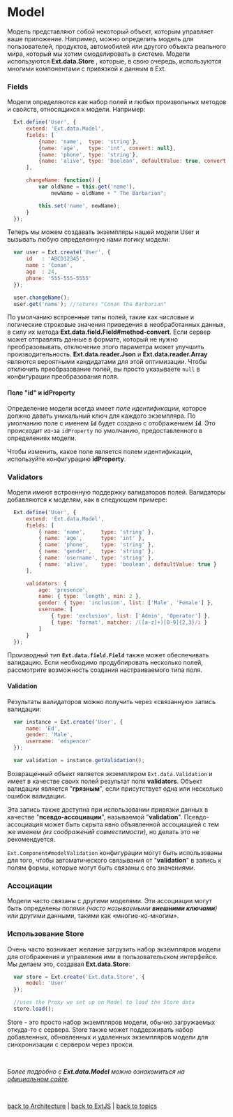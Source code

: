 # Model

  Модель представляют собой некоторый объект, которым управляет ваше приложение. Например, можно определить модель для пользователей, продуктов, автомобилей или другого объекта реального мира, который мы хотим смоделировать в системе. Модели используются **Ext.data.Store** , которые, в свою очередь, используются многими компонентами с привязкой к данным в Ext.


### Fields

  Модели определяются как набор полей и любых произвольных методов и свойств, относящихся к модели. Например:
```JavaScript
  Ext.define('User', {
      extend: 'Ext.data.Model',
      fields: [
          {name: 'name',  type: 'string'},
          {name: 'age',   type: 'int', convert: null},
          {name: 'phone', type: 'string'},
          {name: 'alive', type: 'boolean', defaultValue: true, convert: null}
      ],

      changeName: function() {
          var oldName = this.get('name'),
              newName = oldName + " The Barbarian";

          this.set('name', newName);
      }
  });
```

  Теперь мы можем создавать экземпляры нашей модели User и вызывать любую определенную нами логику модели:
```JavaScript
  var user = Ext.create('User', {
      id   : 'ABCD12345',
      name : 'Conan',
      age  : 24,
      phone: '555-555-5555'
  });

  user.changeName();
  user.get('name'); //returns "Conan The Barbarian"
```

  По умолчанию встроенные типы полей, такие как числовые и логические строковые значения приведения в необработанных данных, в силу их метода **Ext.data.field.Field#method-convert**. Если сервер может отправлять данные в формате, который не нужно преобразовывать, отключение этого параметра может улучшить производительность. **Ext.data.reader.Json** и **Ext.data.reader.Array** являются вероятными кандидатами для этой оптимизации. Чтобы отключить преобразование полей, вы просто указываете `null` в конфигурации преобразования поля.

#### Поле "id" и idProperty

  Определение модели всегда имеет _поле идентификации_, которое должно давать уникальный ключ для каждого экземпляра. По умолчанию поле с именем **`id`** будет создано с отображением **`id`**. Это происходит из-за `idProperty` по умолчанию, предоставленного в определениях модели.

  Чтобы изменить, какое поле является полем идентификации, используйте конфигурацию **idProperty**.


### Validators

  Модели имеют встроенную поддержку валидаторов полей. Валидаторы добавляются к моделям, как в следующем примере:
```JavaScript
  Ext.define('User', {
      extend: 'Ext.data.Model',
      fields: [
          { name: 'name',     type: 'string' },
          { name: 'age',      type: 'int' },
          { name: 'phone',    type: 'string' },
          { name: 'gender',   type: 'string' },
          { name: 'username', type: 'string' },
          { name: 'alive',    type: 'boolean', defaultValue: true }
      ],

      validators: {
          age: 'presence',
          name: { type: 'length', min: 2 },
          gender: { type: 'inclusion', list: ['Male', 'Female'] },
          username: [
              { type: 'exclusion', list: ['Admin', 'Operator'] },
              { type: 'format', matcher: /([a-z]+)[0-9]{2,3}/i }
          ]
      }
  });
```

  Производный тип **`Ext.data.field.Field`** также может обеспечивать валидацию. Если необходимо продублировать несколько полей, рассмотрите возможность создания настраиваемого типа поля.

#### Validation

  Результаты валидаторов можно получить через «связанную» запись валидации:
```JavaScript
  var instance = Ext.create('User', {
      name: 'Ed',
      gender: 'Male',
      username: 'edspencer'
  });

  var validation = instance.getValidation();
```

  Возвращенный объект является экземпляром `Ext.data.Validation` и имеет в качестве своих полей результат поля **validators**. Объект валидации является "**грязным**", если присутствует одна или несколько ошибок валидации.

  Эта запись также доступна при использовании привязки данных в качестве "**псевдо-ассоциации**", называемой "**validation**". Псевдо-ассоциация может быть скрыта явно объявленной ассоциацией с тем же именем _(из соображений совместимости)_, но делать это не рекомендуется.

  `Ext.Component#modelValidation` конфигурации могут быть использованы для того, чтобы автоматического связывания от "**validation**" в запись к полям формы, которые могут быть связаны с его значениями.


### Ассоциации

  Модели часто связаны с другими моделями. Эти ассоциации могут быть определены полями _(часто называемыми **внешними ключами**)_ или другими данными, такими как «многие-ко-многим».


### Использование Store

  Очень часто возникает желание загрузить набор экземпляров модели для отображения и управления ими в пользовательском интерфейсе. Мы делаем это, создавая **Ext.data.Store**:
```JavaScript
  var store = Ext.create('Ext.data.Store', {
      model: 'User'
  });

  //uses the Proxy we set up on Model to load the Store data
  store.load();
```

  Store - это просто набор экземпляров модели, обычно загружаемых откуда-то с сервера. Store также может поддерживать набор добавленных, обновленных и удаленных экземпляров модели для синхронизации с сервером через прокси.


<br/>

_Более подробно с **Ext.data.Model** можно ознакомиться на [официальном сайте](https://docs.sencha.com/extjs/5.1.1/api/Ext.data.Model.html)._


<br/>

[back to Architecture](https://github.com/CrappyCodeMaker/ECCENTEX-KNOWLEGE/blob/main/Content/1%20Start%20work/1.1%20ExtJS/1.1.1%20Architecture/Architecture.md#-%D0%B0%D1%80%D1%85%D0%B8%D1%82%D0%B5%D0%BA%D1%82%D1%83%D1%80%D0%B0-%D0%BF%D1%80%D0%B8%D0%BB%D0%BE%D0%B6%D0%B5%D0%BD%D0%B8%D0%B9) | [back to ExtJS](https://github.com/CrappyCodeMaker/ECCENTEX-KNOWLEGE/blob/main/Content/1%20Start%20work/1.1%20ExtJS/ExtJS.md#%EF%B8%8F-extjs-511) | [back to topics](https://github.com/CrappyCodeMaker/ECCENTEX-KNOWLEGE/blob/main/Content/0%20Topics/Topics.md#-topics)